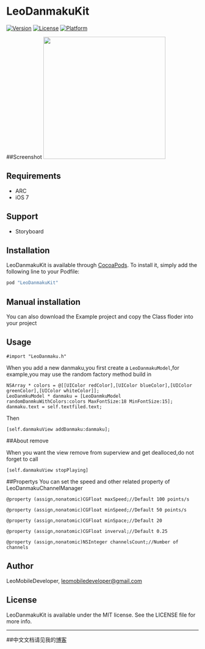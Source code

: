 # LeoDanmakuKit

[![Version](https://img.shields.io/cocoapods/v/LeoDanmakuKit.svg?style=flat)](http://cocoapods.org/pods/LeoDanmakuKit)
[![License](https://img.shields.io/cocoapods/l/LeoDanmakuKit.svg?style=flat)](http://cocoapods.org/pods/LeoDanmakuKit)
[![Platform](https://img.shields.io/cocoapods/p/LeoDanmakuKit.svg?style=flat)](http://cocoapods.org/pods/LeoDanmakuKit)

##Screenshot
 <img src="https://raw.github.com/LeoMobileDeveloper/LeoDanmakuKit/master/Screenshots/gif.gif" width="320" />

## Requirements

- ARC
- iOS 7 


## Support

- Storyboard

## Installation

LeoDanmakuKit is available through [CocoaPods](http://cocoapods.org). To install
it, simply add the following line to your Podfile:


```ruby
pod "LeoDanmakuKit"
```
## Manual installation

You can also download the Example project and copy the Class floder into your project

## Usage

```
#import "LeoDanmaku.h"

```

When you add a new danmaku,you first create a `LeoDanmakuModel`,for example,you may use the random factory method build in

```
NSArray * colors = @[[UIColor redColor],[UIColor blueColor],[UIColor greenColor],[UIColor whiteColor]];
LeoDanmkuModel * danmaku = [LeoDanmkuModel randomDanmkuWithColors:colors MaxFontSize:18 MinFontSize:15];
danmaku.text = self.textfiled.text;
```

Then

```
[self.danmakuView addDanmaku:danmaku];

```
##About remove 

When you want the view remove from superview and get dealloced,do not forget to call

```
[self.danmakuView stopPlaying]
```

##Propertys
You can set the speed and other related property of LeoDanmakuChannelManager

```
@property (assign,nonatomic)CGFloat maxSpeed;//Default 100 points/s

@property (assign,nonatomic)CGFloat minSpeed;//Default 50 points/s

@property (assign,nonatomic)CGFloat minSpace;//Default 20

@property (assign,nonatomic)CGFloat inverval;//Default 0.25

@property (assign,nonatomic)NSInteger channelsCount;//Number of channels
```

## Author

LeoMobileDeveloper, leomobiledeveloper@gmail.com

## License

LeoDanmakuKit is available under the MIT license. See the LICENSE file for more info.

------
##中文文档请见我的[博客](http://blog.csdn.net/hello_hwc/article/details/50382078)

